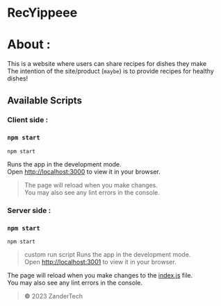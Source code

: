 # RecYippeee
# **About** :
This is a website where users can share recipes for dishes they make\
The intention of the site/product (`maybe`) is to provide recipes for healthy dishes!
## Available Scripts
### Client side :
### `npm start`

```terminal
npm start
```
Runs the app in the development mode.\
Open [http://localhost:3000](http://localhost:3000) to view it in your browser.

> The page will reload when you make changes.\
> You may also see any lint errors in the console.

### Server side :
### `npm start`
```terminal
npm start
```
> custom run script
Runs the app in the development mode.\
Open [http://localhost:3001](http://localhost:3001) to view it in your browser.

The page will reload when you make changes to the [index.js](https://github.com/YOGESHnick/RecYippeee/blob/main/server/src/index.js) file.\
You may also see any lint errors in the console.

> **©** 2023 ZanderTech
